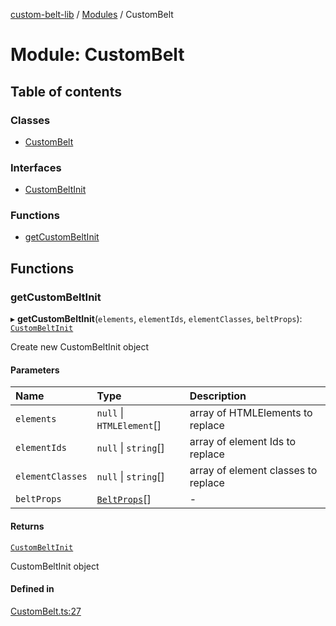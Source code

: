 [custom-belt-lib](../README.md) / [Modules](../modules.md) / CustomBelt

# Module: CustomBelt

## Table of contents

### Classes

- [CustomBelt](../classes/CustomBelt.CustomBelt.md)

### Interfaces

- [CustomBeltInit](../interfaces/CustomBelt.CustomBeltInit.md)

### Functions

- [getCustomBeltInit](CustomBelt.md#getcustombeltinit)

## Functions

### getCustomBeltInit

▸ **getCustomBeltInit**(`elements`, `elementIds`, `elementClasses`, `beltProps`): [`CustomBeltInit`](../interfaces/CustomBelt.CustomBeltInit.md)

Create new CustomBeltInit object

#### Parameters

| Name | Type | Description |
| :------ | :------ | :------ |
| `elements` | ``null`` \| `HTMLElement`[] | array of HTMLElements to replace |
| `elementIds` | ``null`` \| `string`[] | array of element Ids to replace |
| `elementClasses` | ``null`` \| `string`[] | array of element classes to replace |
| `beltProps` | [`BeltProps`](../interfaces/Belt.BeltProps.md)[] | - |

#### Returns

[`CustomBeltInit`](../interfaces/CustomBelt.CustomBeltInit.md)

CustomBeltInit object

#### Defined in

[CustomBelt.ts:27](https://github.com/jeffholst/custom-belt/blob/dc727c6/packages/custom-belt-lib/src/CustomBelt.ts#L27)
